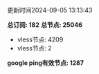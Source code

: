 更新时间2024-09-05 13:13:43

**总订阅: 182**
**总节点: 25046**
- vless节点: 4209
- vless节点: 2

**google ping有效节点: 1287**
